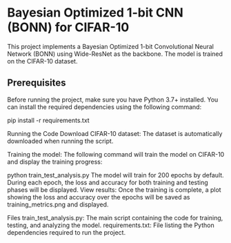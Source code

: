 # Bayesian Optimized 1-bit CNN (BONN) for CIFAR-10

This project implements a Bayesian Optimized 1-bit Convolutional Neural Network (BONN) using Wide-ResNet as the backbone. The model is trained on the CIFAR-10 dataset.

## Prerequisites

Before running the project, make sure you have Python 3.7+ installed. You can install the required dependencies using the following command:

pip install -r requirements.txt

Running the Code
Download CIFAR-10 dataset: The dataset is automatically downloaded when running the script.

Training the model: The following command will train the model on CIFAR-10 and display the training progress:

python train_test_analysis.py
The model will train for 200 epochs by default.
During each epoch, the loss and accuracy for both training and testing phases will be displayed.
View results: Once the training is complete, a plot showing the loss and accuracy over the epochs will be saved as training_metrics.png and displayed.

Files
train_test_analysis.py: The main script containing the code for training, testing, and analyzing the model.
requirements.txt: File listing the Python dependencies required to run the project.
